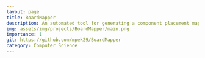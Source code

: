 ```yaml
---
layout: page
title: BoardMapper
description: An automated tool for generating a component placement map on a PCB, labeling references (U1, R1, C1…) directly on the board image.
img: assets/img/projects/BoardMapper/main.png
importance: 1
git: https://github.com/mpek29/BoardMapper
category: Computer Science
---
```





